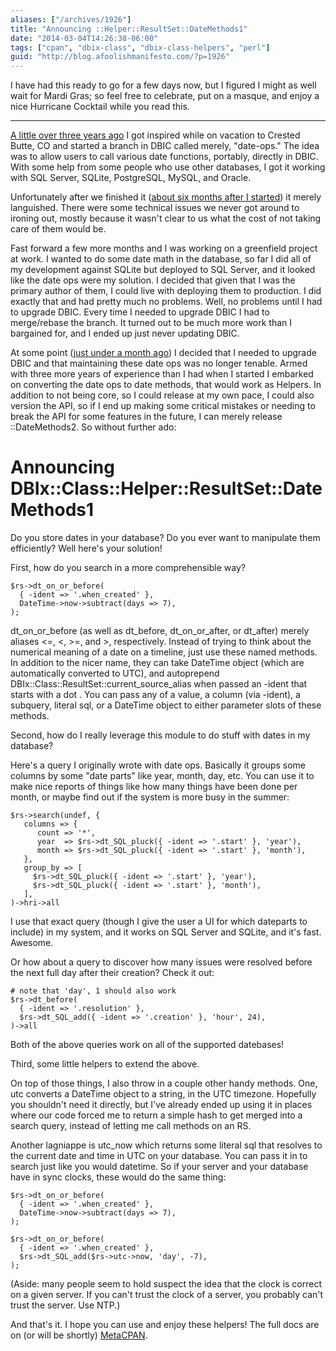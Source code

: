 ```yaml
---
aliases: ["/archives/1926"]
title: "Announcing ::Helper::ResultSet::DateMethods1"
date: "2014-03-04T14:26:38-06:00"
tags: ["cpan", "dbix-class", "dbix-class-helpers", "perl"]
guid: "http://blog.afoolishmanifesto.com/?p=1926"
---
```

I have had this ready to go for a few days now, but I figured I might as well wait for Mardi Gras; so feel free to celebrate, put on a masque, and enjoy a nice Hurricane Cocktail while you read this.

----

[A little over three years ago](https://github.com/frioux/dbic-withdates/commit/5e6893d4cb873eca75118061c104bed9b891dee0) I got inspired while on vacation to Crested Butte, CO and started a branch in DBIC called merely, "date-ops." The idea was to allow users to call various date functions, portably, directly in DBIC. With some help from some people who use other databases, I got it working with SQL Server, SQLite, PostgreSQL, MySQL, and Oracle.

Unfortunately after we finished it ([about six months after I started](https://github.com/frioux/dbic-withdates/commit/fcb5b33a58426ee9d4b87fd84144d05d7a1cf9e9)) it merely languished. There were some technical issues we never got around to ironing out, mostly because it wasn't clear to us what the cost of not taking care of them would be.

Fast forward a few more months and I was working on a greenfield project at work. I wanted to do some date math in the database, so far I did all of my development against SQLite but deployed to SQL Server, and it looked like the date ops were my solution. I decided that given that I was the primary author of them, I could live with deploying them to production. I did exactly that and had pretty much no problems. Well, no problems until I had to upgrade DBIC. Every time I needed to upgrade DBIC I had to merge/rebase the branch. It turned out to be much more work than I bargained for, and I ended up just never updating DBIC.

At some point ([just under a month ago](https://github.com/frioux/DBIx-Class-Helpers/commit/5fefda2e5dafb0b78e9ee5a687fb698899d8d2ff)) I decided that I needed to upgrade DBIC and that maintaining these date ops was no longer tenable. Armed with three more years of experience than I had when I started I embarked on converting the date ops to date methods, that would work as Helpers. In addition to not being core, so I could release at my own pace, I could also version the API, so if I end up making some critical mistakes or needing to break the API for some features in the future, I can merely release ::DateMethods2. So without further ado:

# Announcing DBIx::Class::Helper::ResultSet::DateMethods1

Do you store dates in your database? Do you ever want to manipulate them efficiently? Well here's your solution!

First, how do you search in a more comprehensible way?

    $rs->dt_on_or_before(
      { -ident => '.when_created' },
      DateTime->now->subtract(days => 7),
    );

dt\_on\_or\_before (as well as dt\_before, dt\_on\_or\_after, or dt\_after) merely aliases <=, <, >=, and >, respectively. Instead of trying to think about the numerical meaning of a date on a timeline, just use these named methods. In addition to the nicer name, they can take DateTime object (which are automatically converted to UTC), and autoprepend DBIx::Class::ResultSet::current\_source\_alias when passed an -ident that starts with a dot . You can pass any of a value, a column (via -ident), a subquery, literal sql, or a DateTime object to either parameter slots of these methods.

Second, how do I really leverage this module to do stuff with dates in my database?

Here's a query I originally wrote with date ops. Basically it groups some columns by some "date parts" like year, month, day, etc. You can use it to make nice reports of things like how many things have been done per month, or maybe find out if the system is more busy in the summer:

    $rs->search(undef, {
       columns => {
          count => '*',
          year  => $rs->dt_SQL_pluck({ -ident => '.start' }, 'year'),
          month => $rs->dt_SQL_pluck({ -ident => '.start' }, 'month'),
       },
       group_by => [
         $rs->dt_SQL_pluck({ -ident => '.start' }, 'year'),
         $rs->dt_SQL_pluck({ -ident => '.start' }, 'month'),
       ],
    )->hri->all

I use that exact query (though I give the user a UI for which dateparts to include) in my system, and it works on SQL Server and SQLite, and it's fast. Awesome.

Or how about a query to discover how many issues were resolved before the next full day after their creation? Check it out:

    # note that 'day', 1 should also work
    $rs->dt_before(
      { -ident => '.resolution' },
      $rs->dt_SQL_add({ -ident => '.creation' }, 'hour', 24),
    )->all

Both of the above queries work on all of the supported datebases!

Third, some little helpers to extend the above.

On top of those things, I also throw in a couple other handy methods. One, utc converts a DateTime object to a string, in the UTC timezone. Hopefully you shouldn't need it directly, but I've already ended up using it in places where our code forced me to return a simple hash to get merged into a search query, instead of letting me call methods on an RS.

Another lagniappe is utc\_now which returns some literal sql that resolves to the current date and time in UTC on your database. You can pass it in to search just like you would datetime. So if your server and your database have in sync clocks, these would do the same thing:

    $rs->dt_on_or_before(
      { -ident => '.when_created' },
      DateTime->now->subtract(days => 7),
    );

    $rs->dt_on_or_before(
      { -ident => '.when_created' },
      $rs->dt_SQL_add($rs->utc->now, 'day', -7),
    );

(Aside: many people seem to hold suspect the idea that the clock is correct on a given server. If you can't trust the clock of a server, you probably can't trust the server. Use NTP.)

And that's it. I hope you can use and enjoy these helpers! The full docs are on (or will be shortly) [MetaCPAN](https://metacpan.org/pod/release/FREW/DBIx-Class-Helpers-2.020000/lib/DBIx/Class/Helper/ResultSet/DateMethods1.pm).
